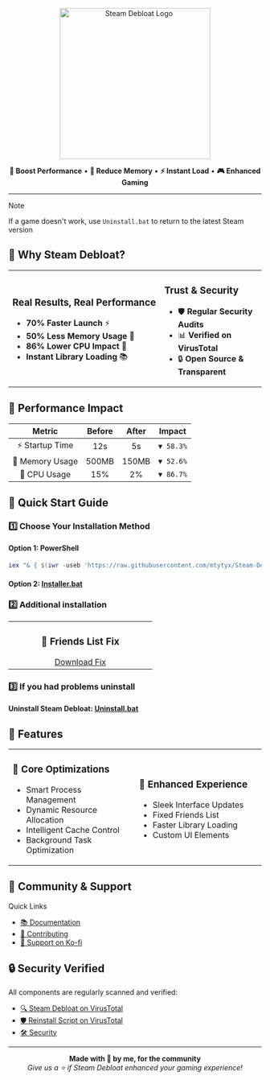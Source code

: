 <p align="center">
  <img src="https://raw.githubusercontent.com/mtytyx/Steam-Debloat/main/assets/logo.png" alt="Steam Debloat Logo" width="300"/>
</p>

<p align="center">
  <b>🚀 Boost Performance</b> • <b>💾 Reduce Memory</b> • <b>⚡ Instant Load</b> • <b>🎮 Enhanced Gaming</b>
</p>

---

> [!NOTE]
> If a game doesn't work, use `Uninstall.bat` to return to the latest Steam version

## 🌟 Why Steam Debloat?

<table>
<tr>
<td width="60%">

### Real Results, Real Performance

- **70% Faster Launch** ⚡
- **50% Less Memory Usage** 💾
- **86% Lower CPU Impact** 🔄
- **Instant Library Loading** 📚

</td>
<td width="40%">

### Trust & Security

- 🛡️ **Regular Security Audits**
- 📊 **Verified on VirusTotal**
- 🔒 **Open Source & Transparent**

</td>
</tr>
</table>

## 🎯 Performance Impact

| Metric | Before | After | Impact |
|:------:|:------:|:-----:|:------:|
| ⚡ Startup Time | 12s | 5s | `▼ 58.3%` |
| 💾 Memory Usage | 500MB | 150MB | `▼ 52.6%` |
| 🔄 CPU Usage | 15% | 2% | `▼ 86.7%` |

## 🚀 Quick Start Guide

### 1️⃣ Choose Your Installation Method

#### Option 1: PowerShell
```powershell
iex "& { $(iwr -useb 'https://raw.githubusercontent.com/mtytyx/Steam-Debloat/main/script/app.ps1') }"
```

#### Option 2: [Installer.bat](https://github.com/mtytyx/Steam-Debloat/releases/download/v2.07/Installer.bat)

### 2️⃣ Additional installation

<table>
<tr>
<td width="60%" align="center">
<h3>👥 Friends List Fix</h3>
<a href="https://github.com/TiberiumFusion/FixedSteamFriendsUI/releases">Download Fix</a>
</tr>
</table>

### 3️⃣ If you had problems uninstall

####  Uninstall Steam Debloat: [Uninstall.bat](https://github.com/mtytyx/Steam-Debloat/releases/download/v2.07/Uninstall.bat)

## 💎 Features

<table>
<tr>
<td width="50%">

### 🔧 Core Optimizations
- Smart Process Management
- Dynamic Resource Allocation
- Intelligent Cache Control
- Background Task Optimization

</td>
<td width="50%">

### 🎨 Enhanced Experience
- Sleek Interface Updates
- Fixed Friends List
- Faster Library Loading
- Custom UI Elements

</td>
</tr>
</table>

## 🤝 Community & Support

 Quick Links
- [📚 Documentation](https://github.com/mtytyx/Steam-Debloat/blob/main/wiki.md)
- [🔧 Contributing](https://github.com/mtytyx/Steam-Debloat/CONTRIBUTING.md)
- [💖 Support on Ko-fi](https://ko-fi.com/l1lkid)

## 🔒 Security Verified

All components are regularly scanned and verified:
- [🔍 Steam Debloat on VirusTotal](https://www.virustotal.com/gui/file/dc17c9ec9510b9e0d741d9dd0ebb8af5ba80412cae14fd38545f44fe9ce10add)
- [🛡️ Reinstall Script on VirusTotal](https://www.virustotal.com/gui/file/1fd1e16a6cc9540b4ba05f54cb9d455ba43b16ea4cdacc25eaac6e410c8479a8)
- [🛠️ Security](https://github.com/mtytyx/Steam-Debloat/blob/main/SECURITY.md)


---

<p align="center">
<b>Made with 💖 by me, for the community</b><br>
<i>Give us a ⭐ if Steam Debloat enhanced your gaming experience!</i>
</p>
